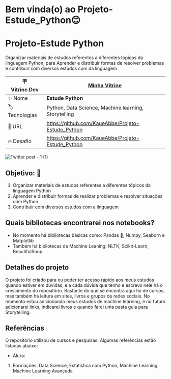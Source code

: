 # Bem vinda(o) ao Projeto-Estude_Python😊


# Projeto-Estude Python

Organizar materiais de estudos referentes a diferentes tópicos da linguagem Python, para Aprender e distribuir formas de resolver problemas e contribuir com diversos estudos com da linguagem

| :placard: Vitrine.Dev |    [Minha Vitrine](https://cursos.alura.com.br/vitrinedev/kaueabbehausen)   |
| -------------  | --- |
| :sparkles: Nome        | **Estude Python**
| :label: Tecnologias | Python, Data Science, Machine learning, Storytelling
| :rocket: URL         | https://github.com/KaueAbbe/Projeto-Estude_Python
| :fire: Desafio     | https://github.com/KaueAbbe/Projeto-Estude_Python

<!-- Inserir imagem com a #vitrinedev ao final do link -->

![Twitter post - 1 (1)](https://user-images.githubusercontent.com/68445400/205132854-8a812863-06d3-419f-a16e-2d99c6eda3c1.png#vitrinedev)


## **Objetivo:** 🤔
1. Organizar materiais de estudos referentes a diferentes tópicos da linguagem Python
2. Aprender e distribuir formas de realizar problemas e resolver situações com Python
3. Contribuir com diversos estudos com a linguagem
## **Quais bibliotecas encontrarei nos notebooks?**
* No momento há bibliotecas básicas como: Pandas :panda_face:, Numpy, Seaborn e Matplotlib
* Também há bibliotecas de Machine Leaning: NLTK, Scikit-Learn, BeautifulSoup 

## Detalhes do projeto

O projeto foi criado para eu poder ter acesso rápido aos meus estudos quando estiver em dúvidas, e a cada dúvida que tenho e escrevo nele há o crescimento do repositório. Bastante do que se encontra aqui foi de cursos, mas também há leitura em sites, livros e grupos de redes sociais. No momento estou adicionando meus estudos de machine learning, e no futuro adicionarei links, indicarei livros e quando farei uma pasta guia para Storytelling.

## Referências

O repositório utilizou de cursos e pesquisas. Algumas referências estão listadas abaixo:

* Alura:
1. Formações: Data Science, Estatística com Python, Machine Learning, Machine Learning Avançada
